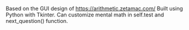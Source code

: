 Based on the GUI design of https://arithmetic.zetamac.com/
Built using Python with Tkinter.
Can customize mental math in self.test and next_question() function.
